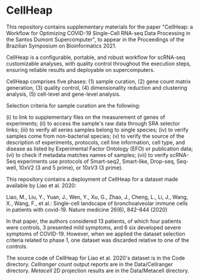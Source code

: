 # CellHeap


This repository contains supplementary materials for the paper "CellHeap: a Workflow for Optimizing COVID-19 Single-Cell RNA-seq Data Processing in the Santos Dumont Supercomputer", to appear in the Proceedings of the Brazilian Symposium on Bioinformatics 2021.

CellHeap is a configurable, portable, and robust workflow for scRNA-seq customizable analyses, with quality control throughout the execution steps, ensuring reliable results and deployable on supercomputers.

CellHeap comprises five phases: (1) sample curation, (2) gene count matrix generation, (3) quality control, (4) dimensionality reduction and clustering analysis, (5) cell-level and gene-level analysis.

Selection criteria for sample curation are the following:

(i) to link to supplementary files on the measurement of genes of experiments;
(ii) to access the sample's raw data through SRA selector links;
(iii) to verify all series samples belong to single species;
(iv) to verify samples come from non-bacterial species;
(v) to verify the source of the description of experiments, protocols, cell line information, cell type, and disease as listed by Experimental Factor Ontology (EFO) or publication data;
(vi) to check if metadata matches names of samples;
(vii) to verify scRNA-Seq experiments use protocols of Smart-seq2, Smart-like, Drop-seq, Seq-well, 10xV2 (3 and 5 prime), or 10xV3 (3 prime).

This repository contains a deployment of CellHeap for a dataset made available by Liao et al. 2020:

Liao, M., Liu, Y., Yuan, J., Wen, Y., Xu, G., Zhao, J., Cheng, L., Li, J., Wang, X., Wang, F., et al.: Single-cell landscape of bronchoalveolar immune cells in patients with covid-19. Nature medicine 26(6), 842–844 (2020)

In that paper, the authors considered 13 patients, of which four patients were controls, 3 presented mild symptoms, and 6 six developed severe symptoms of COVID-19. However, when we applied the dataset selection criteria related to phase 1, one dataset was discarded relative to one of the controls.

The source code of CellHeap for Liao et al. 2020's dataset is in the Code directory. <i> Cellranger count </i> output reports are in the Data/Cellranger directory. <i> Metacell </i> 2D projection results are in the Data/Metacell directory.
